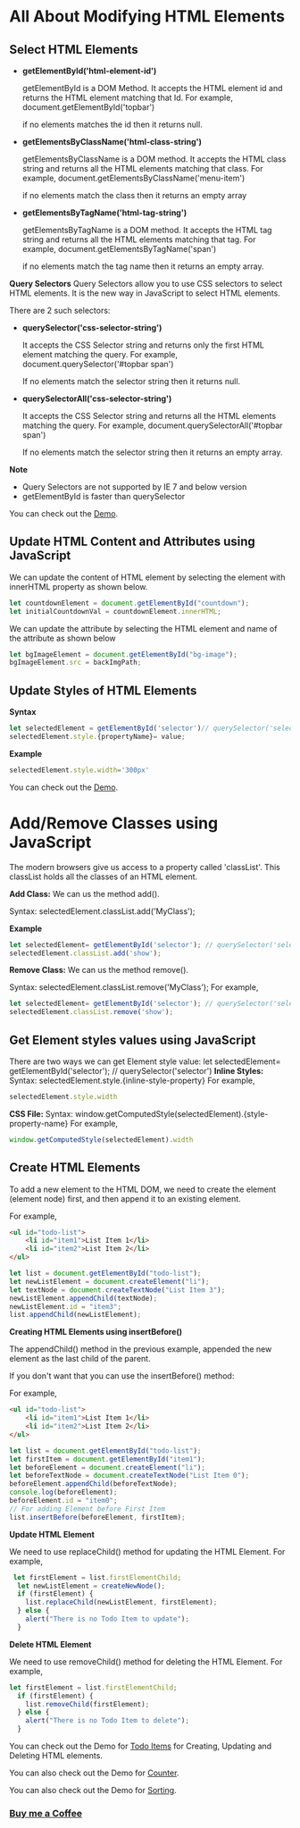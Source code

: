# All About Modifying HTML Elements

## Select HTML Elements

- **getElementById('html-element-id')**
  
  getElementById is a DOM Method. It accepts the HTML element id and returns the HTML element matching that Id.
  For example, document.getElementById('topbar')
  
  if no elements matches the id then it returns null.

- **getElementsByClassName('html-class-string')**
  
  getElementsByClassName is a DOM method. It accepts the HTML class string and returns all the HTML elements matching that class.
  For example, document.getElementsByClassName('menu-item')
  
  if no elements match the class then it returns an empty array

- **getElementsByTagName('html-tag-string')**
  
  getElementsByTagName is a DOM method. It accepts the HTML tag string and returns all the HTML elements matching that tag.
  For example, document.getElementsByTagName('span')

  if no elements match the tag name then it returns an empty array.
 
**Query Selectors**
Query Selectors allow you to use CSS selectors to select HTML elements. It is the new way in JavaScript to select HTML elements.

There are 2 such selectors:
- **querySelector('css-selector-string')**
  
  It accepts the CSS Selector string and returns only the first HTML element matching the query.
  For example, document.querySelector('#topbar span')

  If no elements match the selector string then it returns null.

- **querySelectorAll('css-selector-string')**

  It accepts the CSS Selector string and returns all the HTML elements matching the query.
  For example, document.querySelectorAll('#topbar span')

  If no elements match the selector string then it returns an empty array.

**Note**
- Query Selectors are not supported by IE 7 and below version
- getElementById is faster than querySelector

You can check out the [Demo](https://praveenoruganti.github.io/praveenoruganti-vanilla-js/8_Document%20Object%20Model(DOM)/1_HTML%20Elements/Demo/Select%20HTML%20Elements).

## Update HTML Content and Attributes using JavaScript

We can update the content of HTML element by selecting the element with innerHTML property as shown below.
```javascript
let countdownElement = document.getElementById("countdown");
let initialCountdownVal = countdownElement.innerHTML;
```

We can update the attribute by selecting the HTML element and name of the attribute as shown below
```javascript
let bgImageElement = document.getElementById("bg-image");
bgImageElement.src = backImgPath;
```


## Update Styles of HTML Elements
**Syntax**
```javascript
let selectedElement = getElementById('selector')// querySelector('selector)
selectedElement.style.{propertyName}= value;
```
**Example**
```javascript
selectedElement.style.width='300px'
```

You can check out the [Demo](https://praveenoruganti.github.io/praveenoruganti-vanilla-js/8_Document%20Object%20Model(DOM)/1_HTML%20Elements/Demo/OOPS).

# Add/Remove Classes using JavaScript

The modern browsers give us access to a property called 'classList'. This classList holds all the classes of an HTML element.

**Add Class:**
We can us the method add().

Syntax: selectedElement.classList.add('MyClass');

**Example**
```javascript
let selectedElement= getElementById('selector'); // querySelector('selector')
selectedElement.classList.add('show');
```
**Remove Class:**
We can us the method remove().

Syntax: selectedElement.classList.remove('MyClass');
For example,
```javascript
let selectedElement= getElementById('selector'); // querySelector('selector')
selectedElement.classList.remove('show');
```

## Get Element styles values using JavaScript

There are two ways we can get Element style value:
let selectedElement= getElementById('selector'); // querySelector('selector')
**Inline Styles:**
Syntax: selectedElement.style.{inline-style-property}
For example,
```javascript
selectedElement.style.width
```
**CSS File:**
Syntax: window.getComputedStyle(selectedElement).{style-property-name}
For example,
```javascript
window.getComputedStyle(selectedElement).width
```

## Create HTML Elements

To add a new element to the HTML DOM, we need to create the element (element node) first, and then append it to an existing element.

For example,

```HTML
<ul id="todo-list">
    <li id="item1">List Item 1</li>
    <li id="item2">List Item 2</li>
</ul>
```

```javascript
let list = document.getElementById("todo-list");
let newListElement = document.createElement("li");
let textNode = document.createTextNode("List Item 3");
newListElement.appendChild(textNode);
newListElement.id = "item3";
list.appendChild(newListElement);

```

**Creating HTML Elements using insertBefore()**

The appendChild() method in the previous example, appended the new element as the last child of the parent.

If you don't want that you can use the insertBefore() method:

For example,


```HTML
<ul id="todo-list">
    <li id="item1">List Item 1</li>
    <li id="item2">List Item 2</li>
</ul>
```

```javascript
let list = document.getElementById("todo-list");
let firstItem = document.getElementById("item1");
let beforeElement = document.createElement("li");
let beforeTextNode = document.createTextNode("List Item 0");
beforeElement.appendChild(beforeTextNode);
console.log(beforeElement);
beforeElement.id = "item0";
// For adding Element before First Item
list.insertBefore(beforeElement, firstItem);

```
**Update HTML Element**

We need to use replaceChild() method for updating the HTML Element.
For example,
```javascript
 let firstElement = list.firstElementChild;
  let newListElement = createNewNode();
  if (firstElement) {
    list.replaceChild(newListElement, firstElement);
  } else {
    alert("There is no Todo Item to update");
  }
```

**Delete HTML Element**

We need to use removeChild() method for deleting the HTML Element.
For example,
```javascript
let firstElement = list.firstElementChild;
  if (firstElement) {
    list.removeChild(firstElement);
  } else {
    alert("There is no Todo Item to delete");
  }
```

You can check out the  Demo for [Todo Items](https://praveenoruganti.github.io/praveenoruganti-vanilla-js/8_Document%20Object%20Model(DOM)/1_HTML%20Elements/Demo/Todo) for Creating, Updating and Deleting HTML elements.

You can also check out the Demo for [Counter](https://praveenoruganti.github.io/praveenoruganti-vanilla-js/8_Document%20Object%20Model(DOM)/1_HTML%20Elements/Demo/Counter).

You can also check out the Demo for [Sorting](https://praveenoruganti.github.io/praveenoruganti-vanilla-js/8_Document%20Object%20Model(DOM)/1_HTML%20Elements/Demo/Sorting).

### [Buy me a Coffee](http://bit.ly/2WryDT8)